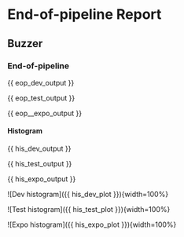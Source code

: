# End-of-pipeline Report
## Buzzer

### End-of-pipeline
{{ eop_dev_output }}

{{ eop_test_output }}

{{ eop__expo_output }}

#### Histogram
{{ his_dev_output }}

{{ his_test_output }}

{{ his_expo_output }}

![Dev histogram]({{ his_dev_plot }}){width=100%}

![Test histogram]({{ his_test_plot }}){width=100%}

![Expo histogram]({{ his_expo_plot }}){width=100%}

